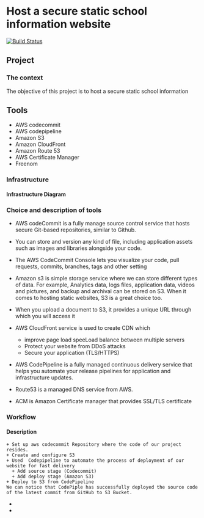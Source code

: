 # Host a secure static school information website



[![Build Status](http://ec2-54-208-88-125.compute-1.amazonaws.com:8080/buildStatus/icon?job=fack-backend-CICD)](http://ec2-54-208-88-125.compute-1.amazonaws.com:8080/job/fack-backend-CICD/)


## Project 

### The context
                
The objective of this project is to host a secure static school information 


## Tools 
- AWS codecommit
- AWS codepipeline
- Amazon S3
- Amazon CloudFront
- Amazon Route 53
- AWS Certificate Manager
- Freenom

### Infrastructure


#### Infrastructure Diagram




### Choice and description of tools

 
  + AWS codeCommit is a fully manage  source control service that hosts secure Git-based repositories, similar to Github.
  + You can store and version any kind of file, including application assets such as images and libraries alongside your code.
  + The AWS CodeCommit Console lets you visualize your code, pull requests, commits, branches, tags and other setting
  + Amazon s3 is simple storage service where we can store different types of data. For example, Analytics data, logs files, application data, videos and pictures,   and  backup and archival can be stored on S3. When it comes to hosting static websites, S3 is a great choice too.
  + When you upload a document to S3, it provides a unique URL through which you will access it 
 
  + AWS CloudFront service is used to create CDN which 
     + improve page load speeLoad balance between multiple servers
     + Protect your website from DDoS attacks
     + Secure your application (TLS/HTTPS)

  + AWS CodePipeline is a fully managed continuous delivery service that helps you automate your release pipelines for application and infrastructure updates.
  + Route53 is a managed DNS service from AWS.
  + ACM is Amazon Certificate manager that provides SSL/TLS certificate
  
  
  

### Workflow

#### Description


    + Set up aws codecommit Repository where the code of our project resides.
    + Create and configure S3
    + Used  Codepipeline to automate the process of deployment of our website for fast delivery
      + Add source stage (Codecommit)
      + Add deploy stage (Amazon S3)
    + Deploy to S3 from CodePipeline
    We can notice that CodePiple has successfully deployed the source code of the latest commit from GitHub to S3 Bucket.

+  

+ 
